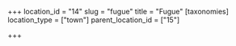 +++
location_id = "14"
slug = "fugue"
title = "Fugue"
[taxonomies]
location_type = ["town"]
parent_location_id = ["15"]

+++


